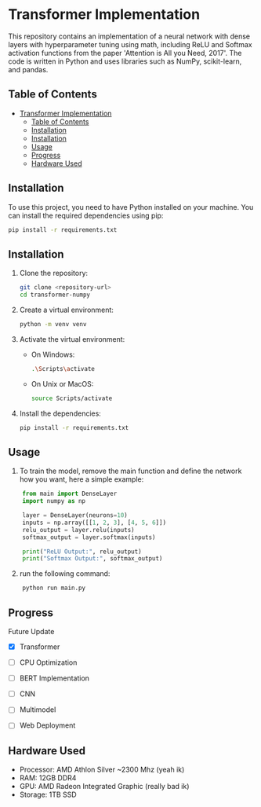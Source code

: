 # Transformer Implementation

This repository contains an implementation of a neural network with dense layers with hyperparameter tuning using math, including ReLU and Softmax activation functions from the paper 'Attention is All you Need, 2017'. The code is written in Python and uses libraries such as NumPy, scikit-learn, and pandas.

## Table of Contents

- [Transformer Implementation](#transformer-implementation)
	- [Table of Contents](#table-of-contents)
	- [Installation](#installation)
	- [Installation](#installation-1)
	- [Usage](#usage)
	- [Progress](#progress)
	- [Hardware Used](#hardware-used)

## Installation

To use this project, you need to have Python installed on your machine. You can install the required dependencies using pip:

```bash
pip install -r requirements.txt
```

## Installation

1. Clone the repository:
	```sh
	git clone <repository-url>
	cd transformer-numpy
	```

2. Create a virtual environment:
	```sh
	python -m venv venv
	```

3. Activate the virtual environment:
	- On Windows:
		```sh
		.\Scripts\activate
		```
	- On Unix or MacOS:
		```sh
		source Scripts/activate
		```

4. Install the dependencies:
	```sh
	pip install -r requirements.txt
	```

## Usage

1. To train the model, remove the main function and define the network how you want, here a simple example:

```python
    from main import DenseLayer
	import numpy as np

	layer = DenseLayer(neurons=10)
	inputs = np.array([[1, 2, 3], [4, 5, 6]])
	relu_output = layer.relu(inputs)
	softmax_output = layer.softmax(inputs)

	print("ReLU Output:", relu_output)
	print("Softmax Output:", softmax_output)
```

2. run the following command:
```python
	python run main.py
```
## Progress

Future Update
- [X] Transformer 
- [ ] CPU Optimization
- [ ] BERT Implementation
- [ ] CNN
- [ ] Multimodel
- [ ] Web Deployment
  

## Hardware Used

- Processor: AMD Athlon Silver ~2300 Mhz (yeah ik)
- RAM: 12GB DDR4
- GPU: AMD Radeon Integrated Graphic (really bad ik)
- Storage: 1TB SSD
